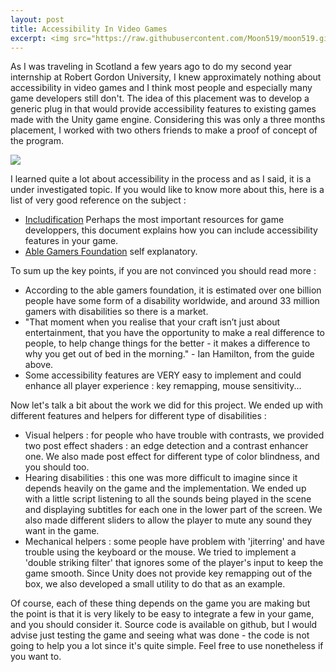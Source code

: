 ```yaml
---
layout: post
title: Accessibility In Video Games
excerpt: <img src="https://raw.githubusercontent.com/Moon519/moon519.github.io/master/images/ablegamers.jpg" width="400" style="float:left;margin-right:15px;"> <p> As I was traveling in Scotland a few years ago to do my second year internship at Robert Gordon University, I knew approximately nothing about accessibility in video games and I think most people and especially many game developers still don't. The idea of this placement was to develop a generic plug in that would provide accessibility features to existing games made with the Unity game engine. Considering this was only a three months placement, I worked with two others friends to make a proof of concept of the program.</p>
---
```


As I was traveling in Scotland a few years ago to do my second year internship at Robert Gordon University, I knew approximately nothing about accessibility in video games and I think most people and especially many game developers still don't.
The idea of this placement was to develop a generic plug in that would provide accessibility features to existing games made with the Unity game engine. Considering this was only a three months placement, I worked with two others friends to make a proof of concept
of the program.


<img src="https://raw.githubusercontent.com/Moon519/moon519.github.io/master/images/ablegamers.jpg">


I learned quite a lot about accessibility in the process and as I said, it is a under investigated topic. If you would like to know more about this, here is a list of very good reference on the subject :
* [Includification](https://www.includification.com/) Perhaps the most important resources for game developpers, this document explains how you can include accessibility features in your game.
* [Able Gamers Foundation](http://www.ablegamers.org/) self explanatory.


To sum up the key points, if you are not convinced you should read more :
* According to the able gamers foundation, it is estimated over one billion people have some form of a disability worldwide, and around 33 million gamers with disabilities so there is a market.
* "That moment when you realise that your craft isn’t just about entertainment, that you have the opportunity to make a real difference to people, to help change things for the better - it makes a difference to why you get out of bed in the morning." - Ian Hamilton, from the guide above.
* Some accessibility features are VERY easy to implement and could enhance all player experience : key remapping, mouse sensitivity...


Now let's talk a bit about the work we did for this project. We ended up with different features and helpers for different type of disabilities :
* Visual helpers : for people who have trouble with contrasts, we provided two post effect shaders : an edge detection and a contrast enhancer one. We also made post effect for different type of color blindness, and you should too.
* Hearing disabilities : this one was more difficult to imagine since it depends heavily on the game and the implementation. We ended up with a little script listening to all the sounds being played in the scene and displaying
subtitles for each one in the lower part of the screen. We also made different sliders to allow the player to mute any sound they want in the game.
* Mechanical helpers : some people have problem with 'jiterring' and have trouble using the keyboard or the mouse. We tried to implement a 'double striking filter' that ignores some of the player's input to keep the game smooth.
Since Unity does not provide key remapping out of the box, we also developed a small utility to do that as an example.

Of course, each of these thing depends on the game you are making but the point is that it is very likely to be easy to integrate a few in your game, and you should consider it. Source code is available on github, but I would advise just
testing the game and seeing what was done - the code is not going to help you a lot since it's quite simple. Feel free to use nonetheless if you want to.
